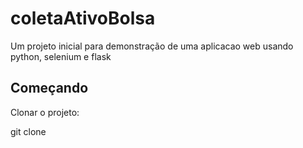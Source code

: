 # coletaAtivoBolsa

Um projeto inicial para demonstração de uma aplicacao web usando python, selenium e flask

## Começando
Clonar o projeto:

git clone 

